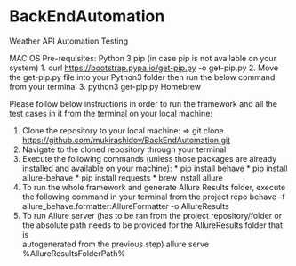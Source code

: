 # BackEndAutomation
Weather API Automation Testing

MAC OS Pre-requisites:
Python 3 
pip (in case pip is not available on your system)
    1. curl https://bootstrap.pypa.io/get-pip.py -o get-pip.py
    2. Move the get-pip.py file into your Python3 folder then run the below command from your terminal
    3. python3 get-pip.py
Homebrew



Please follow below instructions in order to run the framework and all the test cases in it from the terminal on your local machine:

  1. Clone the repository to your local machine: => git clone https://github.com/mukirashidov/BackEndAutomation.git         
  2. Navigate to the cloned repository through your terminal 
  3. Execute the following commands (unless those packages are already installed and available on your machine):
              * pip install behave
              * pip install allure-behave
              * pip install requests
              * brew install allure
  4. To run the whole framework and generate Allure Results folder, execute the following command in your terminal from the project repo
              behave -f allure_behave.formatter:AllureFormatter -o AllureResults
  5. To run Allure server (has to be ran from the project repository/folder or the absolute path needs to be provided for the AllureResults folder that is             
     autogenerated from the previous step)
              allure serve %AllureResultsFolderPath%
              
 
    
